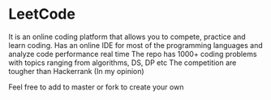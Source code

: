 # LeetCode

It is an online coding platform that allows you to compete, practice and learn coding. 
Has an online IDE for most of the programming languages and analyze code performance real time
The repo has 1000+ coding problems with topics ranging from algorithms, DS, DP etc 
The competition are tougher than Hackerrank (In my opinion) 

Feel free to add to master or fork to create your own

